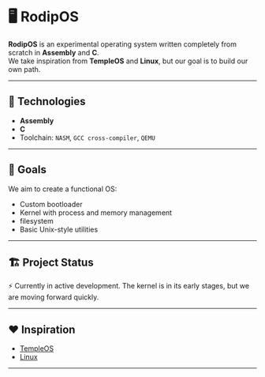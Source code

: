 # 🖥️ RodipOS

**RodipOS** is an experimental operating system written completely from scratch in **Assembly** and **C**.  
We take inspiration from **TempleOS** and **Linux**, but our goal is to build our own path.

---

## 🧩 Technologies
- **Assembly**  
- **C**  
- Toolchain: `NASM`, `GCC cross-compiler`, `QEMU`  

---

## 🎯 Goals
We aim to create a functional OS:  
- Custom bootloader  
- Kernel with process and memory management  
- filesystem  
- Basic Unix-style utilities  

---

## 🏗️ Project Status
⚡ Currently in active development. The kernel is in its early stages, but we are moving forward quickly.  

---

## ❤️ Inspiration
- [TempleOS](https://en.wikipedia.org/wiki/TempleOS)  
- [Linux](https://www.kernel.org/)  

---
